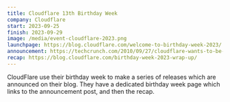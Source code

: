 ```yaml
---
title: Cloudflare 13th Birthday Week
company: Cloudflare
start: 2023-09-25
finish: 2023-09-29
image: /media/event-cloudflare-2023.png
launchpage: https://blog.cloudflare.com/welcome-to-birthday-week-2023/
announcement: https://techcrunch.com/2010/09/27/cloudflare-wants-to-be-a-cdn-for-the-masses-and-takes-five-minutes-to-set-up/)
recap: https://blog.cloudflare.com/birthday-week-2023-wrap-up/
---
```


CloudFlare use their birthday week to make a series of releases which are announced on their blog. They have a dedicated birthday week page which links to the announcement post, and then the recap.